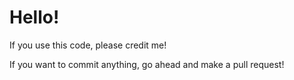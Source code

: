 # Hello!


If you use this code, please credit me!


If you want to commit anything, go ahead and make a pull request!
